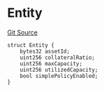 # Entity
[Git Source](https://github.com/nayms/contracts-v3/blob/08976c385ed293c18988aa46a13c47179dbb0a28/src/shared/FreeStructs.sol)


```solidity
struct Entity {
    bytes32 assetId;
    uint256 collateralRatio;
    uint256 maxCapacity;
    uint256 utilizedCapacity;
    bool simplePolicyEnabled;
}
```

